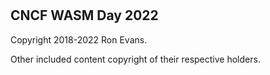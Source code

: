 # 

## CNCF WASM Day 2022

Copyright 2018-2022 Ron Evans.

Other included content copyright of their respective holders.
